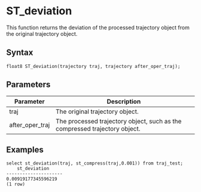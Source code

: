 # ST\_deviation

This function returns the deviation of the processed trajectory object from the original trajectory object.

## Syntax

```
float8 ST_deviation(trajectory traj, trajectory after_oper_traj);
```

## Parameters

|Parameter|Description|
|---------|-----------|
|traj|The original trajectory object.|
|after\_oper\_traj|The processed trajectory object, such as the compressed trajectory object.|

## Examples

```
select st_deviation(traj, st_compress(traj,0.001)) from traj_test;
    st_deviation     
--------------------- 
0.00919177345596219
(1 row)
```

